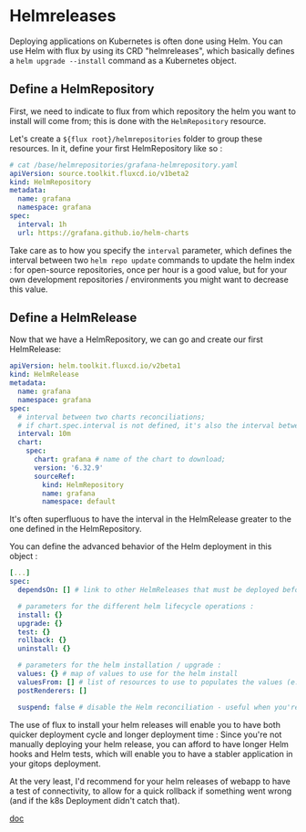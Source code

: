 # Helmreleases

Deploying applications on Kubernetes is often done using Helm. You can use Helm with flux by using its CRD "helmreleases", which basically defines a `helm upgrade --install` command as a Kubernetes object.

## Define a HelmRepository

First, we need to indicate to flux from which repository the helm you want to install will come from; this is done with the `HelmRepository` resource.

Let's create a `${flux root}/helmrepositories` folder to group these resources.
In it, define your first HelmRepository like so :

```yaml
# cat /base/helmrepositories/grafana-helmrepository.yaml
apiVersion: source.toolkit.fluxcd.io/v1beta2
kind: HelmRepository
metadata:
  name: grafana
  namespace: grafana
spec:
  interval: 1h
  url: https://grafana.github.io/helm-charts
```

Take care as to how you specify the `interval` parameter, which defines the interval between two `helm repo update` commands to update the helm index : for open-source repositories, once per hour is a good value, but for your own development repositories / environments you might want to decrease this value.

## Define a HelmRelease

Now that we have a HelmRepository, we can go and create our first HelmRelease:

```yaml
apiVersion: helm.toolkit.fluxcd.io/v2beta1
kind: HelmRelease
metadata:
  name: grafana
  namespace: grafana
spec:
  # interval between two charts reconciliations;
  # if chart.spec.interval is not defined, it's also the interval between two checks of the HelmRepository for updates.
  interval: 10m
  chart:
    spec:
      chart: grafana # name of the chart to download;
      version: '6.32.9'
      sourceRef:
        kind: HelmRepository
        name: grafana
        namespace: default
```

It's often superfluous to have the interval in the HelmRelease greater to the one defined in the HelmRepository.

You can define the advanced behavior of the Helm deployment in this object :
```yaml
[...]
spec:
  dependsOn: [] # link to other HelmReleases that must be deployed before this one

  # parameters for the different helm lifecycle operations :
  install: {}
  upgrade: {}
  test: {}
  rollback: {}
  uninstall: {}

  # parameters for the helm installation / upgrade :
  values: {} # map of values to use for the helm install
  valuesFrom: [] # list of resources to use to populates the values (e.g. secrets)
  postRenderers: []

  suspend: false # disable the Helm reconciliation - useful when you're testing deployments manually.
```

The use of flux to install your helm releases will enable you to have both quicker deployment cycle and longer deployment time :
Since you're not manually deploying your helm release, you can afford to have longer Helm hooks and Helm tests, which will enable you to have a stabler application in your gitops deployment.

At the very least, I'd recommend for your helm releases of webapp to have a test of connectivity, to allow for a quick rollback if something went wrong (and if the k8s Deployment didn't catch that).

[doc](https://fluxcd.io/docs/components/helm/helmreleases/)
